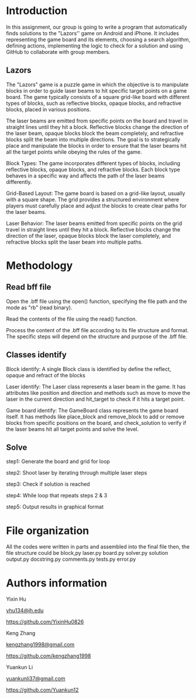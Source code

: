 # Introduction
In this assignment, our group is going to write a program that automatically finds solutions to the "Lazors'' game on Android and iPhone. It includes representing the game board and its elements, choosing a search algorithm, defining actions, implementing the logic to check for a solution and using GitHub to collaborate with group members.

## Lazors
The "Lazors" game is a puzzle game in which the objective is to manipulate blocks in order to guide laser beams to hit specific target points on a game board.  The game typically consists of a square grid-like board with different types of blocks, such as reflective blocks, opaque blocks, and refractive blocks, placed in various positions.

The laser beams are emitted from specific points on the board and travel in straight lines until they hit a block.  Reflective blocks change the direction of the laser beam, opaque blocks block the beam completely, and refractive blocks split the beam into multiple directions.  The goal is to strategically place and manipulate the blocks in order to ensure that the laser beams hit all the target points while obeying the rules of the game.

Block Types: The game incorporates different types of blocks, including reflective blocks, opaque blocks, and refractive blocks.  Each block type behaves in a specific way and affects the path of the laser beams differently. 

Grid-Based Layout: The game board is based on a grid-like layout, usually with a square shape.  The grid provides a structured environment where players must carefully place and adjust the blocks to create clear paths for the laser beams.  

Laser Behavior: The laser beams emitted from specific points on the grid travel in straight lines until they hit a block. Reflective blocks change the direction of the laser, opaque blocks block the laser completely, and refractive blocks split the laser beam into multiple paths.

# Methodology
## Read bff file 
Open the .bff file using the open() function, specifying the file path and the mode as "rb" (read binary).

Read the contents of the file using the read() function. 

Process the content of the .bff file according to its file structure and format. The specific steps will depend on the structure and purpose of the .bff file. 
## Classes identify
Block identify: A single Block class is identified by define the reflect, opaque and refract of the blocks 

Laser identify: The Laser class represents a laser beam in the game. It has attributes like position and direction and methods such as move to move the laser in the current direction and hit_target to check if it hits a target point.

Game board identify: The GameBoard class represents the game board itself. It has methods like place_block and remove_block to add or remove blocks from specific positions on the board, and check_solution to verify if the laser beams hit all target points and solve the level.

## Solve
step1: Generate the board and grid for loop

step2: Shoot laser by iterating through multiple laser steps

step3: Check if solution is reached

step4: While loop that repeats steps 2 & 3

step5: Output results in graphical format

# File organization
All the codes were written in parts and assembled into the final file then, the file structure could be 
block,py
laser.py
board.py
solver.py
solution output.py
docstring.py
comments.py
tests.py
error.py

# Authors information
Yixin Hu

yhu134@jh.edu

https://github.com/YixinHu0826

Keng Zhang

kengzhang1998@gmail.com

https://github.com/kengzhang1998

Yuankun Li

yuankunli37@gmail.com

https://github.com/Yuankun12
